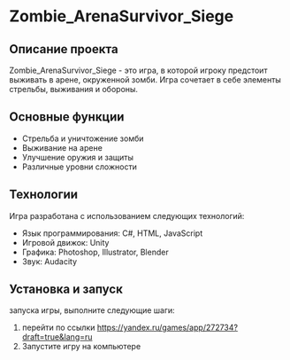# Zombie_ArenaSurvivor_Siege

## Описание проекта
Zombie_ArenaSurvivor_Siege - это игра, в которой игроку предстоит выживать в арене, окруженной зомби. Игра сочетает в себе элементы стрельбы, выживания и обороны.

## Основные функции
- Стрельба и уничтожение зомби
- Выживание на арене
- Улучшение оружия и защиты
- Различные уровни сложности

## Технологии
Игра разработана с использованием следующих технологий:
- Язык программирования: C#, HTML, JavaScript
- Игровой движок: Unity
- Графика: Photoshop, Illustrator, Blender
- Звук: Audacity

## Установка и запуск
 запуска игры, выполните следующие шаги:
1. перейти по ссылки https://yandex.ru/games/app/272734?draft=true&lang=ru
2. Запустите игру на компьютере


